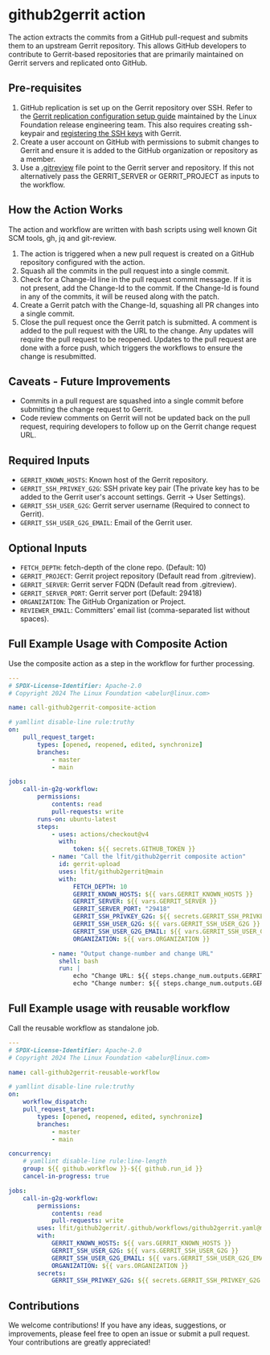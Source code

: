 # github2gerrit action

The action extracts the commits from a GitHub pull-request and submits them to an upstream Gerrit repository. This allows GitHub developers to contribute to Gerrit-based repositories that are primarily maintained on Gerrit servers and replicated onto GitHub.

## Pre-requisites

1. GitHub replication is set up on the Gerrit repository over SSH. Refer to the [Gerrit replication configuration setup guide](https://docs.releng.linuxfoundation.org/en/latest/infra/gerrit.html) maintained by the Linux Foundation release engineering team. This also requires creating ssh-keypair
   and [registering the SSH keys](https://docs.releng.linuxfoundation.org/en/latest/gerrit.html#register-key-gerrit) with Gerrit.
2. Create a user account on GitHub with permissions to submit changes to Gerrit and ensure it is added to the GitHub organization or repository as a member.
3. Use a [.gitreview](https://docs.opendev.org/opendev/git-review/latest/installation.html#gitreview-file-format) file point to the Gerrit server and repository. If this not alternatively pass the GERRIT_SERVER or GERRIT_PROJECT as inputs to the workflow.

## How the Action Works

The action and workflow are written with bash scripts using well known Git SCM tools, gh, jq and git-review.

1. The action is triggered when a new pull request is created on a GitHub repository configured with the action.
2. Squash all the commits in the pull request into a single commit.
3. Check for a Change-Id line in the pull request commit message. If it is not present, add the Change-Id to the commit. If the Change-Id is found in any of the commits, it will be reused along with the patch.
4. Create a Gerrit patch with the Change-Id, squashing all PR changes into a single commit.
5. Close the pull request once the Gerrit patch is submitted. A comment is added to the pull request with the URL to the change. Any updates will require the pull request to be reopened. Updates to the pull request are done with a force push, which triggers the workflows to ensure the change is resubmitted.

## Caveats - Future Improvements

-   Commits in a pull request are squashed into a single commit before submitting the change request to Gerrit.
-   Code review comments on Gerrit will not be updated back on the pull request, requiring developers to follow up on the Gerrit change request URL.

## Required Inputs

-   `GERRIT_KNOWN_HOSTS`: Known host of the Gerrit repository.
-   `GERRIT_SSH_PRIVKEY_G2G`: SSH private key pair (The private key has to be added to the Gerrit user's account settings. Gerrit -> User Settings).
-   `GERRIT_SSH_USER_G2G`: Gerrit server username (Required to connect to Gerrit).
-   `GERRIT_SSH_USER_G2G_EMAIL`: Email of the Gerrit user.

## Optional Inputs

-   `FETCH_DEPTH`: fetch-depth of the clone repo. (Default: 10)
-   `GERRIT_PROJECT`: Gerrit project repository (Default read from .gitreview).
-   `GERRIT_SERVER`: Gerrit server FQDN (Default read from .gitreview).
-   `GERRIT_SERVER_PORT`: Gerrit server port (Default: 29418)
-   `ORGANIZATION`: The GitHub Organization or Project.
-   `REVIEWER_EMAIL`: Committers' email list (comma-separated list without spaces).

## Full Example Usage with Composite Action

Use the composite action as a step in the workflow for further processing.

```yaml
---
# SPDX-License-Identifier: Apache-2.0
# Copyright 2024 The Linux Foundation <abelur@linux.com>

name: call-github2gerrit-composite-action

# yamllint disable-line rule:truthy
on:
    pull_request_target:
        types: [opened, reopened, edited, synchronize]
        branches:
            - master
            - main

jobs:
    call-in-g2g-workflow:
        permissions:
            contents: read
            pull-requests: write
        runs-on: ubuntu-latest
        steps:
            - uses: actions/checkout@v4
              with:
                  token: ${{ secrets.GITHUB_TOKEN }}
            - name: "Call the lfit/github2gerrit composite action"
              id: gerrit-upload
              uses: lfit/github2gerrit@main
              with:
                  FETCH_DEPTH: 10
                  GERRIT_KNOWN_HOSTS: ${{ vars.GERRIT_KNOWN_HOSTS }}
                  GERRIT_SERVER: ${{ vars.GERRIT_SERVER }}
                  GERRIT_SERVER_PORT: "29418"
                  GERRIT_SSH_PRIVKEY_G2G: ${{ secrets.GERRIT_SSH_PRIVKEY_G2G }}
                  GERRIT_SSH_USER_G2G: ${{ vars.GERRIT_SSH_USER_G2G }}
                  GERRIT_SSH_USER_G2G_EMAIL: ${{ vars.GERRIT_SSH_USER_G2G_EMAIL }}
                  ORGANIZATION: ${{ vars.ORGANIZATION }}

            - name: "Output change-number and change URL"
              shell: bash
              run: |
                  echo "Change URL: ${{ steps.change_num.outputs.GERRIT_CHANGE_REQUEST_URL }}"
                  echo "Change number: ${{ steps.change_num.outputs.GERRIT_CHANGE_REQUEST_NUMBER }}"
```

## Full Example usage with reusable workflow

Call the reusable workflow as standalone job.

```yaml
---
# SPDX-License-Identifier: Apache-2.0
# Copyright 2024 The Linux Foundation <abelur@linux.com>

name: call-github2gerrit-reusable-workflow

# yamllint disable-line rule:truthy
on:
    workflow_dispatch:
    pull_request_target:
        types: [opened, reopened, edited, synchronize]
        branches:
            - master
            - main

concurrency:
    # yamllint disable-line rule:line-length
    group: ${{ github.workflow }}-${{ github.run_id }}
    cancel-in-progress: true

jobs:
    call-in-g2g-workflow:
        permissions:
            contents: read
            pull-requests: write
        uses: lfit/github2gerrit/.github/workflows/github2gerrit.yaml@main
        with:
            GERRIT_KNOWN_HOSTS: ${{ vars.GERRIT_KNOWN_HOSTS }}
            GERRIT_SSH_USER_G2G: ${{ vars.GERRIT_SSH_USER_G2G }}
            GERRIT_SSH_USER_G2G_EMAIL: ${{ vars.GERRIT_SSH_USER_G2G_EMAIL }}
            ORGANIZATION: ${{ vars.ORGANIZATION }}
        secrets:
            GERRIT_SSH_PRIVKEY_G2G: ${{ secrets.GERRIT_SSH_PRIVKEY_G2G }}
```

## Contributions

We welcome contributions! If you have any ideas, suggestions, or improvements, please feel free to open an issue or submit a pull request. Your contributions are greatly appreciated!
